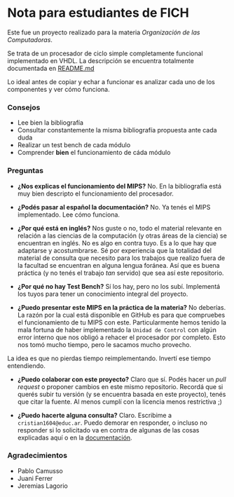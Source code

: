 # Nota para estudiantes de FICH
Este fue un proyecto realizado para la materia *Organización de las Computadoras*.

Se trata de un procesador de ciclo simple completamente funcional implementado en VHDL.
La descripción se encuentra totalmente documentada en [README.md]

Lo ideal antes de copiar y echar a funcionar es analizar cada uno de los componentes y ver cómo funciona.

### Consejos
  - Lee bien la bibliografía
  - Consultar constantemente la misma bibliografía propuesta ante cada duda
  - Realizar un test bench de cada módulo
  - Comprender **bien** el funcionamiento de cáda módulo

### Preguntas
  - **¿Nos explicas el funcionamiento del MIPS?**
No. En la bibliografía está muy bien descripto el funcionamiento del procesador.

  - **¿Podés pasar al español la documentación?**
No. Ya tenés el MIPS implementado. Lee cómo funciona.

  - **¿Por qué está en inglés?**
Nos guste o no, todo el material relevante en relación a las ciencias de la computación (y otras áreas de la ciencia) se encuentran en inglés. No es algo en contra tuyo. Es a lo que hay que adaptarse y acostumbrarse. Sé por experiencia que la totalidad del material de consulta que necesito para los trabajos que realizo fuera de la facultad se encuentran en alguna lengua foránea. Así que es buena práctica (y no tenés el trabajo *tan* servido) que sea así este repositorio.

  - **¿Por qué no hay Test Bench?**
Sí los hay, pero no los subí. Implementá los tuyos para tener un conocimiento integral del proyecto.

  - **¿Puedo presentar este MIPS en la práctica de la materia?**
No deberías. La razón por la cual está disponible en GitHub es para que compruebes el funcionamiento de tu MIPS con este.
Particularmente hemos tenido la mala fortuna de haber implementado la `Unidad de Control` con algún error interno que nos obligó a rehacer el procesador por completo. Esto nos tomó mucho tiempo, pero le sacamos mucho provecho.

La idea es que no pierdas tiempo reimplementando. Invertí ese tiempo entendiendo.

  - **¿Puedo colaborar con este proyecto?**
Claro que sí. Podés hacer un *pull request* o proponer cambios en este mismo repositorio. Recordá que si querés subir tu versión (y se encuentra basada en este proyecto), tenés que citar la fuente. Al menos cumplí con la licencia menos restrictiva ;)

  - **¿Puedo hacerte alguna consulta?**
Claro. Escribime a `cristian1604@educ.ar`. Puedo demorar en responder, o incluso no responder si lo solicitado va en contra de algunas de las cosas explicadas aquí o en la [documentación][README.md].


### Agradecimientos
  - Pablo Camusso
  - Juani Ferrer
  - Jeremias Lagorio


[README.md]: <https://github.com/cristian1604/mips>

